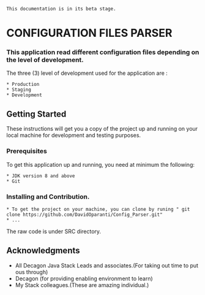 ```
This documentation is in its beta stage.
```
# CONFIGURATION FILES PARSER

### This application read different configuration files depending on the level of development.  

The three (3) level of development used for the application are :
```
* Production
* Staging 
* Development

```

## Getting Started
These instructions will get you a copy of the project up and running on your local machine for development and testing purposes.  

### Prerequisites

To get this application up and running, you need at minimum the following:  

```
* JDK version 8 and above
* Git

```

### Installing and Contribution. 

```
* To get the project on your machine, you can clone by runing " git clone https://github.com/DavidOparanti/Config_Parser.git"  
* ...
```
The raw code is under SRC directory.  



## Acknowledgments
* All Decagon Java Stack Leads and associates.(For taking out time to put ous through)
* Decagon (for providing enabling environment to learn)
* My Stack colleagues.(These are amazing individual.) 

